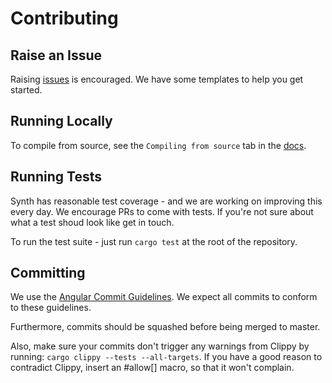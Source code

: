 # Contributing

## Raise an Issue

Raising [issues](https://github.com/getsynth/synth/issues) is encouraged. We have some templates to help you get started.

## Running Locally

To compile from source, see the `Compiling from source` tab in the [docs](https://getsynth.github.io/synth/getting_started/installation).

## Running Tests

Synth has reasonable test coverage - and we are working on improving this every day. We encourage PRs to come with tests. If you're not sure about what a test shoud look like get in touch.

To run the test suite - just run `cargo test` at the root of the repository.

## Committing

We use the [Angular Commit Guidelines](https://github.com/angular/angular/blob/master/CONTRIBUTING.md#commit). We expect all commits to conform to these guidelines.

Furthermore, commits should be squashed before being merged to master.

Also, make sure your commits don't trigger any warnings from Clippy by running: `cargo clippy --tests --all-targets`. If you have a good reason to contradict Clippy, insert an #allow[] macro, so that it won't complain.
